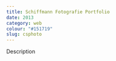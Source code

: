 ```yaml
---
title: Schiffmann Fotografie Portfolio 
date: 2013
category: web
colour: "#151719"
slug: csphoto
---
```


Description